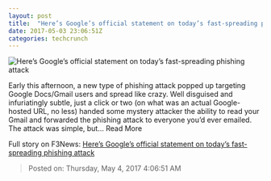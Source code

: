 ```yaml
---
layout: post
title:  "Here’s Google’s official statement on today’s fast-spreading phishing attack"
date: 2017-05-03 23:06:51Z
categories: techcrunch
---
```


![Here’s Google’s official statement on today’s fast-spreading phishing attack](https://tctechcrunch2011.files.wordpress.com/2017/05/whoops.png?w=764&h=400&crop=1)

Early this afternoon, a new type of phishing attack popped up targeting Google Docs/Gmail users and spread like crazy. Well disguised and infuriatingly subtle, just a click or two (on what was an actual Google-hosted URL, no less) handed some mystery attacker the ability to read your Gmail and forwarded the phishing attack to everyone you’d ever emailed. The attack was simple, but… Read More


Full story on F3News: [Here’s Google’s official statement on today’s fast-spreading phishing attack](http://www.f3nws.com/n/pTZ3TF)

> Posted on: Thursday, May 4, 2017 4:06:51 AM
